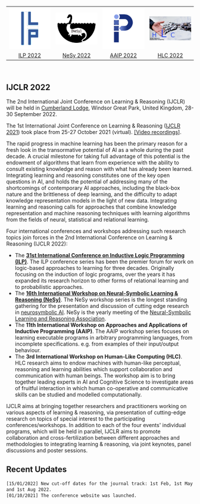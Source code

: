 <br>
<table align="center" border="0" style="border:none">
<tr>
  <td>
  <a href="https://ijclr22.doc.ic.ac.uk/ilp2022.html"><img src="images/ilp.png" width="160" alt="ILP"></a>
  </td>
  <td>
  <a href="https://sites.google.com/view/nesy-2022/"><img src="images/nesy-logo.png" width="160" alt="NeSy"></a> 
  </td>
  <td>
  <a href=""><img src="images/AAIP_Logo.png" width="160" alt="AAIP"></a> 
  </td>
  <td>
  <a href=""><img src="images/HLC_Logo.png" width="160" alt="HLC"></a> 
  </td>
</tr>
  <tr>
  <td align="center">
  <a href="https://ijclr22.doc.ic.ac.uk/ilp2022.html">ILP 2022</a>
  </td>
  <td align="center">
  <a href="https://sites.google.com/view/nesy-2022/">NeSy 2022</a> 
  </td>
  <td align="center">
  <a href="">AAIP 2022</a> 
  </td>
  <td align="center">
  <a href="">HLC 2022</a> 
  </td>
  </tr>

</table>
<br>

## IJCLR 2022  
  
The 2nd International Joint Conference on Learning & Reasoning (IJCLR) will be held in [Cumberland Lodge](https://www.cumberlandlodge.ac.uk/), Windsor Great Park, United Kingdom, 28-30 September 2022. 

The 1st International Joint Conference on Learning & Reasoning ([IJCLR 2021](http://lr2020.iit.demokritos.gr)) took place from 25-27 October 2021 (virtual). [[Video recordings]](https://www.youtube.com/playlist?list=PL18_rB75vx1PkjXnkX1jiqNeNnVCbNGIh). 

The rapid progress in machine learning has been the primary reason for a fresh look in the transormative potential of AI as a whole during the past decade. A crucial milestone for taking full advantage of this potential is the endowment of algorithms that learn from experience with the ability to consult existing knowledge and reason with what has already been learned. Integrating learning and reasoning constitutes one of the key open questions in AI, and holds the potential of addressing many of the shortcomings of contemporary AI approaches, including the black-box nature and the brittleness of deep learning, and the difficulty to adapt knowledge representation models in the light of new data. Integrating learning and reasoning calls for approaches that combine knowledge representation and machine reasoning techniques with learning algorithms from the fields of neural, statistical and relational learning.

Four international conferences and workshops addressing such research topics join forces in the 2nd International Conference on Learning & Reasoning (IJCLR 2022):

- The **[31st International Conference on Inductive Logic Programming (ILP)](https://ijclr22.doc.ic.ac.uk/ilp2022.html)**. The ILP conference series has been the premier forum for work on logic-based approaches to learning for three decades. Originally focusing on the induction of logic programs, over the years it has expanded its research horizon to other forms of relational learning and to probabilistic approaches.
- The **[16th International Workshop on Neural-Symbolic Learning & Reasoning (NeSy)](https://sites.google.com/view/nesy-2022/)**. The NeSy workshop series is the longest standing gathering for the presentation and discussion of cutting edge research in [neurosymbolic AI](http://www.neural-symbolic.org/). NeSy is the yearly meeting of the [Neural-Symbolic Learning and Reasoning Association](https://www.city-data-science-institute.com/nesy).
- The **11th International Workshop on Approaches and Applications of Inductive Programming (AAIP)**. The AAIP workshop series focuses on learning executable programs in arbitrary programming languages, from incomplete specifications. e.g. from examples of their input/output behaviour.
- The **3rd International Workshop on Human-Like Computing (HLC)**. HLC research aims to endow machines with human-like perceptual, reasoning and learning abilities which support collaboration and communication with human beings. The workshop aim is to bring together leading experts in AI and Cognitive Science to investigate areas of fruitful interaction in which human co-operative and communicative skills can be studied and modelled computationally.

IJCLR aims at bringing together researchers and practitioners working on various aspects of learning & reasoning, via presentation of cutting-edge research on topics of special interest to the participating conferences/workshops. In addition to each of the four events' individual programs, which will be held in parallel, IJCLR aims to promote collaboration and cross-fertilization between different approaches and methodologies to integrating learning & reasoning, via joint keynotes, panel discussions and poster sessions.

## Recent Updates

    [15/01/2022] New cut-off dates for the journal track: 1st Feb, 1st May and 1st Aug 2022.
    [01/10/2021] The conference website was launched.

      
